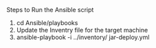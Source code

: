 Steps to Run the Ansible script 

1. cd Ansible/playbooks
2. Update the Inventry file for the target machine
3. ansible-playbook -i ../inventory/ jar-deploy.yml
